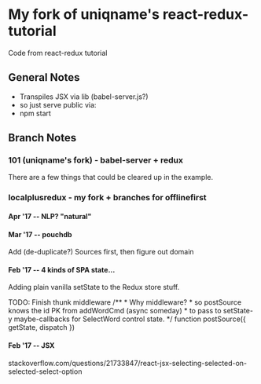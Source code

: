 # My fork of uniqname's react-redux-tutorial

Code from react-redux tutorial

## General Notes
- Transpiles JSX via lib (babel-server.js?)
- so just serve public via:
- npm start

## Branch Notes

### 101 (uniqname's fork) - babel-server + redux
There are a few things that could be cleared up in the example.

### localplusredux - my fork + branches for offlinefirst

#### Apr '17 -- NLP? "natural"

#### Mar '17 -- pouchdb
Add (de-duplicate?) Sources first, then figure out domain

#### Feb '17 -- 4 kinds of SPA state...  
Adding plain vanilla setState to the Redux store stuff.

TODO: Finish thunk middleware
    /**
     * Why middleware?
     *  so postSource knows the id PK from addWordCmd (async someday)
     *  to pass to setState-y maybe-callbacks for SelectWord control state.
     */
    function postSource({ getState, dispatch })

#### Feb '17 -- JSX
stackoverflow.com/questions/21733847/react-jsx-selecting-selected-on-selected-select-option

